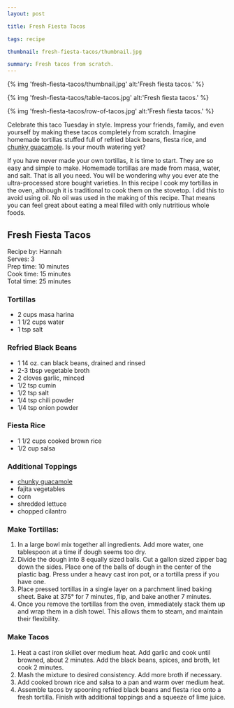 ```yaml
---
layout: post

title: Fresh Fiesta Tacos

tags: recipe

thumbnail: fresh-fiesta-tacos/thumbnail.jpg

summary: Fresh tacos from scratch.
---
```

{% img 'fresh-fiesta-tacos/thumbnail.jpg' alt:'Fresh fiesta tacos.' %}

{% img 'fresh-fiesta-tacos/table-tacos.jpg' alt:'Fresh fiesta tacos.' %}

{% img 'fresh-fiesta-tacos/row-of-tacos.jpg' alt:'Fresh fiesta tacos.' %}

Celebrate this taco Tuesday in style. Impress your friends, family, and even yourself by making these tacos completely from scratch. Imagine homemade tortillas stuffed full of refried black beans, fiesta rice, and [chunky guacamole](http://plateofplants.com/chunky-guacamole). Is your mouth watering yet?

If you have never made your own tortillas, it is time to start. They are so easy and simple to make. Homemade tortillas are made from masa, water, and salt. That is all you need. You will be wondering why you ever ate the ultra-processed store bought varieties. In this recipe I cook my tortillas in the oven, although it is traditional to cook them on the stovetop. I did this to avoid using oil. No oil was used in the making of this recipe. That means you can feel great about eating a meal filled with only nutritious whole foods.

## Fresh Fiesta Tacos

Recipe by: Hannah<br>
Serves: 3<br>
Prep time: 10 minutes<br>
Cook time: 15 minutes<br>
Total time: 25 minutes

### Tortillas
* 2 cups masa harina
* 1 1/2 cups water
* 1 tsp salt

### Refried Black Beans
* 1 14 oz. can black beans, drained and rinsed
* 2-3 tbsp vegetable broth
* 2 cloves garlic, minced
* 1/2 tsp cumin
* 1/2 tsp salt
* 1/4 tsp chili powder
* 1/4 tsp onion powder

### Fiesta Rice
* 1 1/2 cups cooked brown rice
* 1/2 cup salsa

### Additional Toppings
* [chunky guacamole](http://plateofplants.com/chunky-guacamole)
* fajita vegetables
* corn
* shredded lettuce
* chopped cilantro

### Make Tortillas:
1. In a large bowl mix together all ingredients. Add more water, one tablespoon at a time if dough seems too dry.  
2. Divide the dough into 8 equally sized balls. Cut a gallon sized zipper bag down the sides. Place one of the balls of dough in the center of the plastic bag. Press under a heavy cast iron pot, or a tortilla press if you have one.
3. Place pressed tortillas in a single layer on a parchment lined baking sheet. Bake at 375° for 7 minutes, flip, and bake another 7 minutes.
4. Once you remove the tortillas from the oven, immediately stack them up and wrap them in a dish towel. This allows them to steam, and maintain their flexibility.

### Make Tacos
1. Heat a cast iron skillet over medium heat. Add garlic and cook until browned, about 2 minutes. Add the black beans, spices, and broth, let cook 2 minutes.
2. Mash the mixture to desired consistency. Add more broth if necessary.
3. Add cooked brown rice and salsa to a pan and warm over medium heat.
4. Assemble tacos by spooning refried black beans and fiesta rice onto a fresh tortilla. Finish with additional toppings and a squeeze of lime juice.
